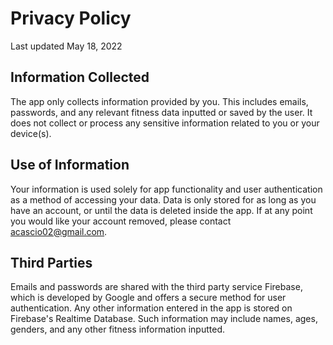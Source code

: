 # Privacy Policy

Last updated May 18, 2022

## Information Collected

The app only collects information provided by you. This includes emails, passwords, and any relevant fitness data inputted or saved by the user. It does not collect or process any sensitive information related to you or your device(s).

## Use of Information

Your information is used solely for app functionality and user authentication as a method of accessing your data. Data is only stored for as long as you have an account, or until the data is deleted inside the app. If at any point you would like your account removed, please contact acascio02@gmail.com.

## Third Parties

Emails and passwords are shared with the third party service Firebase, which is developed by Google and offers a secure method for user authentication. Any other information entered in the app is stored on Firebase's Realtime Database. Such information may include names, ages, genders, and any other fitness information inputted.
